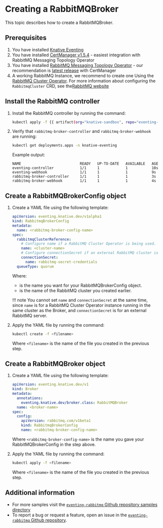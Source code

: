 # Creating a RabbitMQBroker

This topic describes how to create a RabbitMQBroker.

## Prerequisites

1. You have installed [Knative Eventing](../../../install/yaml-install/eventing/install-eventing-with-yaml.md)
1. You have installed [CertManager v1.5.4](https://github.com/jetstack/cert-manager/releases/tag/v1.5.4) - easiest integration with RabbitMQ Messaging Topology Operator
1. You have installed [RabbitMQ Messaging Topology Operator](https://github.com/rabbitmq/messaging-topology-operator) - our recommendation is [latest release](https://github.com/rabbitmq/messaging-topology-operator/releases/latest) with CertManager
1. A working RabbitMQ Instance, we recommend to create one Using the [RabbitMQ Cluster Operator](https://github.com/rabbitmq/cluster-operator). 
For more information about configuring the `RabbitmqCluster` CRD, see the[RabbitMQ website](https://www.rabbitmq.com/kubernetes/operator/using-operator.html)

## Install the RabbitMQ controller

1. Install the RabbitMQ controller by running the command:

    ```bash
    kubectl apply -f {{ artifact(org="knative-sandbox", repo="eventing-rabbitmq", file="rabbitmq-broker.yaml") }}
    ```

1. Verify that `rabbitmq-broker-controller` and `rabbitmq-broker-webhook` are running:

    ```bash
    kubectl get deployments.apps -n knative-eventing
    ```

    Example output:

    ```{ .bash .no-copy }
    NAME                           READY   UP-TO-DATE   AVAILABLE   AGE
    eventing-controller            1/1     1            1           10s
    eventing-webhook               1/1     1            1           9s
    rabbitmq-broker-controller     1/1     1            1           3s
    rabbitmq-broker-webhook        1/1     1            1           4s
    ```

## Create a RabbitMQBrokerConfig object

1. Create a YAML file using the following template:
    ```yaml
    apiVersion: eventing.knative.dev/v1alpha1
    kind: RabbitmqBrokerConfig
    metadata:
      name: <rabbitmq-broker-config-name>
    spec:
      rabbitmqClusterReference:
        # Configure name if a RabbitMQ Cluster Operator is being used.
        name: <cluster-name>
        # Configure connectionSecret if an external RabbitMQ cluster is being used.
        connectionSecret:
          name: rabbitmq-secret-credentials
      queueType: quorum
    ```
    Where:

    - <rabbitmq-broker-config-name> is the name you want for your RabbitMQBrokerConfig object.
    - <cluster-name> is the name of the RabbitMQ cluster you created earlier.

    !!! note
        You cannot set `name` and `connectionSecret` at the same time, since `name` is for a RabbitMQ Cluster Operator instance running in the same cluster as the Broker, and `connectionSecret` is for an external RabbitMQ server.

1. Apply the YAML file by running the command:

    ```bash
    kubectl create -f <filename>
    ```
   Where `<filename>` is the name of the file you created in the previous step.

## Create a RabbitMQBroker object

1. Create a YAML file using the following template:

    ```yaml
    apiVersion: eventing.knative.dev/v1
    kind: Broker
    metadata:
      annotations:
        eventing.knative.dev/broker.class: RabbitMQBroker
      name: <broker-name>
    spec:
      config:
        apiVersion: rabbitmq.com/v1beta1
        kind: RabbitmqBrokerConfig
        name: <rabbitmq-broker-config-name>
    ```
    Where `<rabbitmq-broker-config-name>` is the name you gave your RabbitMQBrokerConfig in the step above.

1. Apply the YAML file by running the command:

    ```bash
    kubectl apply -f <filename>
    ```
    Where `<filename>` is the name of the file you created in the previous step.

## Additional information

- For more samples visit the [`eventing-rabbitmq` Github repository samples directory](https://github.com/knative-sandbox/eventing-rabbitmq/tree/main/samples)
- To report a bug or request a feature, open an issue in the [`eventing-rabbitmq` Github repository](https://github.com/knative-sandbox/eventing-rabbitmq).
